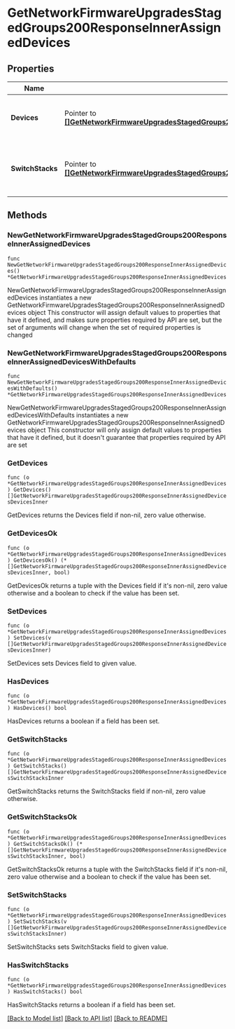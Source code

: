 # GetNetworkFirmwareUpgradesStagedGroups200ResponseInnerAssignedDevices

## Properties

Name | Type | Description | Notes
------------ | ------------- | ------------- | -------------
**Devices** | Pointer to [**[]GetNetworkFirmwareUpgradesStagedGroups200ResponseInnerAssignedDevicesDevicesInner**](GetNetworkFirmwareUpgradesStagedGroups200ResponseInnerAssignedDevicesDevicesInner.md) | Data Array of Devices containing the name and serial | [optional] 
**SwitchStacks** | Pointer to [**[]GetNetworkFirmwareUpgradesStagedGroups200ResponseInnerAssignedDevicesSwitchStacksInner**](GetNetworkFirmwareUpgradesStagedGroups200ResponseInnerAssignedDevicesSwitchStacksInner.md) | Data Array of Switch Stacks containing the name and id | [optional] 

## Methods

### NewGetNetworkFirmwareUpgradesStagedGroups200ResponseInnerAssignedDevices

`func NewGetNetworkFirmwareUpgradesStagedGroups200ResponseInnerAssignedDevices() *GetNetworkFirmwareUpgradesStagedGroups200ResponseInnerAssignedDevices`

NewGetNetworkFirmwareUpgradesStagedGroups200ResponseInnerAssignedDevices instantiates a new GetNetworkFirmwareUpgradesStagedGroups200ResponseInnerAssignedDevices object
This constructor will assign default values to properties that have it defined,
and makes sure properties required by API are set, but the set of arguments
will change when the set of required properties is changed

### NewGetNetworkFirmwareUpgradesStagedGroups200ResponseInnerAssignedDevicesWithDefaults

`func NewGetNetworkFirmwareUpgradesStagedGroups200ResponseInnerAssignedDevicesWithDefaults() *GetNetworkFirmwareUpgradesStagedGroups200ResponseInnerAssignedDevices`

NewGetNetworkFirmwareUpgradesStagedGroups200ResponseInnerAssignedDevicesWithDefaults instantiates a new GetNetworkFirmwareUpgradesStagedGroups200ResponseInnerAssignedDevices object
This constructor will only assign default values to properties that have it defined,
but it doesn't guarantee that properties required by API are set

### GetDevices

`func (o *GetNetworkFirmwareUpgradesStagedGroups200ResponseInnerAssignedDevices) GetDevices() []GetNetworkFirmwareUpgradesStagedGroups200ResponseInnerAssignedDevicesDevicesInner`

GetDevices returns the Devices field if non-nil, zero value otherwise.

### GetDevicesOk

`func (o *GetNetworkFirmwareUpgradesStagedGroups200ResponseInnerAssignedDevices) GetDevicesOk() (*[]GetNetworkFirmwareUpgradesStagedGroups200ResponseInnerAssignedDevicesDevicesInner, bool)`

GetDevicesOk returns a tuple with the Devices field if it's non-nil, zero value otherwise
and a boolean to check if the value has been set.

### SetDevices

`func (o *GetNetworkFirmwareUpgradesStagedGroups200ResponseInnerAssignedDevices) SetDevices(v []GetNetworkFirmwareUpgradesStagedGroups200ResponseInnerAssignedDevicesDevicesInner)`

SetDevices sets Devices field to given value.

### HasDevices

`func (o *GetNetworkFirmwareUpgradesStagedGroups200ResponseInnerAssignedDevices) HasDevices() bool`

HasDevices returns a boolean if a field has been set.

### GetSwitchStacks

`func (o *GetNetworkFirmwareUpgradesStagedGroups200ResponseInnerAssignedDevices) GetSwitchStacks() []GetNetworkFirmwareUpgradesStagedGroups200ResponseInnerAssignedDevicesSwitchStacksInner`

GetSwitchStacks returns the SwitchStacks field if non-nil, zero value otherwise.

### GetSwitchStacksOk

`func (o *GetNetworkFirmwareUpgradesStagedGroups200ResponseInnerAssignedDevices) GetSwitchStacksOk() (*[]GetNetworkFirmwareUpgradesStagedGroups200ResponseInnerAssignedDevicesSwitchStacksInner, bool)`

GetSwitchStacksOk returns a tuple with the SwitchStacks field if it's non-nil, zero value otherwise
and a boolean to check if the value has been set.

### SetSwitchStacks

`func (o *GetNetworkFirmwareUpgradesStagedGroups200ResponseInnerAssignedDevices) SetSwitchStacks(v []GetNetworkFirmwareUpgradesStagedGroups200ResponseInnerAssignedDevicesSwitchStacksInner)`

SetSwitchStacks sets SwitchStacks field to given value.

### HasSwitchStacks

`func (o *GetNetworkFirmwareUpgradesStagedGroups200ResponseInnerAssignedDevices) HasSwitchStacks() bool`

HasSwitchStacks returns a boolean if a field has been set.


[[Back to Model list]](../README.md#documentation-for-models) [[Back to API list]](../README.md#documentation-for-api-endpoints) [[Back to README]](../README.md)


